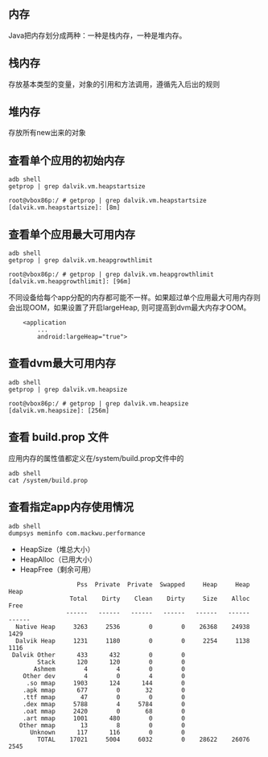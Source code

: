 


## 内存
Java把内存划分成两种：一种是栈内存，一种是堆内存。


## 栈内存
存放基本类型的变量，对象的引用和方法调用，遵循先入后出的规则


## 堆内存
存放所有new出来的对象



## 查看单个应用的初始内存
```
adb shell
getprop | grep dalvik.vm.heapstartsize
```
```
root@vbox86p:/ # getprop | grep dalvik.vm.heapstartsize
[dalvik.vm.heapstartsize]: [8m]
```

## 查看单个应用最大可用内存
```
adb shell
getprop | grep dalvik.vm.heapgrowthlimit
```
```
root@vbox86p:/ # getprop | grep dalvik.vm.heapgrowthlimit
[dalvik.vm.heapgrowthlimit]: [96m]
```

不同设备给每个app分配的内存都可能不一样。如果超过单个应用最大可用内存则会出现OOM，如果设置了开启largeHeap, 则可提高到dvm最大内存才OOM。
```
    <application
        ...
        android:largeHeap="true">
```

## 查看dvm最大可用内存
```
adb shell
getprop | grep dalvik.vm.heapsize
```
```
root@vbox86p:/ # getprop | grep dalvik.vm.heapsize
[dalvik.vm.heapsize]: [256m]
```

## 查看 build.prop 文件
应用内存的属性值都定义在/system/build.prop文件中的
```
adb shell 
cat /system/build.prop
```

## 查看指定app内存使用情况
```
adb shell
dumpsys meminfo com.mackwu.performance
```
- HeapSize（堆总大小）
- HeapAlloc（已用大小）
- HeapFree（剩余可用）
```
                   Pss  Private  Private  Swapped     Heap     Heap     Heap
                 Total    Dirty    Clean    Dirty     Size    Alloc     Free
                ------   ------   ------   ------   ------   ------   ------
  Native Heap     3263     2536        0        0    26368    24938     1429
  Dalvik Heap     1231     1180        0        0     2254     1138     1116
 Dalvik Other      433      432        0        0
        Stack      120      120        0        0
       Ashmem        4        4        0        0
    Other dev        4        0        4        0
     .so mmap     1903      124      144        0
    .apk mmap      677        0       32        0
    .ttf mmap       47        0        0        0
    .dex mmap     5788        4     5784        0
    .oat mmap     2420        0       68        0
    .art mmap     1001      480        0        0
   Other mmap       13        8        0        0
      Unknown      117      116        0        0
        TOTAL    17021     5004     6032        0    28622    26076     2545
```